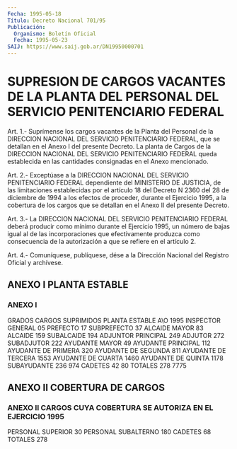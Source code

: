 ```yaml
---
Fecha: 1995-05-18
Título: Decreto Nacional 701/95
Publicación:
  Organismo: Boletín Oficial
  Fecha: 1995-05-23
SAIJ: https://www.saij.gob.ar/DN19950000701
---
```

# SUPRESION DE CARGOS VACANTES DE LA PLANTA DEL PERSONAL DEL SERVICIO PENITENCIARIO FEDERAL

<a id="1"></a>
Art.  1.-  Suprímense  los  cargos  vacantes  de la Planta del Personal  de  la  DIRECCION  NACIONAL  DEL  SERVICIO  PENITENCIARIO FEDERAL,  que  se  detallan en el Anexo I del presente Decreto.  La planta de Cargos de la DIRECCION NACIONAL DEL SERVICIO PENITENCIARIO  FEDERAL    queda    establecida  en  las  cantidades consignadas en el Anexo mencionado.

<a id="2"></a>
Art.  2.-  Exceptúase  a  la  DIRECCION  NACIONAL DEL SERVICIO PENITENCIARIO FEDERAL dependiente del MINISTERIO  DE  JUSTICIA,  de las  limitaciones  establecidas  por  el  artículo 18 del Decreto N 2360  del  28  de  diciembre  de  1994 a los efectos  de  proceder, durante el Ejercicio 1995, a la cobertura  de  los  cargos  que  se detallan en el Anexo II del presente Decreto.

<a id="3"></a>
Art.  3.-  La  DIRECCION  NACIONAL  DEL SERVICIO PENITENCIARIO FEDERAL deberá producir como mínimo durante  el  Ejercicio 1995, un número  de bajas igual al de las incorporaciones que  efectivamente produzca  como  consecuencia de la autorización a que se refiere en el artículo 2.

<a id="4"></a>
Art. 4.- Comuníquese, publíquese, dése a la Dirección Nacional del Registro Oficial y archívese.

## ANEXO I PLANTA ESTABLE

### ANEXO I

<a id="1"></a>
GRADOS              CARGOS SUPRIMIDOS   PLANTA ESTABLE                                         A\O 1995 INSPECTOR GENERAL                          05 PREFECTO                                   17 SUBPREFECTO                                37 ALCAIDE MAYOR                              83 ALCAIDE                                   159 SUBALCAIDE                                194 ADJUNTOR PRINCIPAL                        249 ADJUTOR                                   272 SUBADJUTOR                                222 AYUDANTE MAYOR                             49 AYUDANTE PRINCIPAL                        112 AYUDANTE DE PRIMERA                       320 AYUDANTE DE SEGUNDA                       811 AYUDANTE DE TERCERA                      1553 AYUDANTE DE CUARTA                       1460 AYUDANTE DE QUINTA                       1178 SUBAYUDANTE                 236           974 CADETES                      42            80 TOTALES                       278          7775

## ANEXO II COBERTURA DE CARGOS

### ANEXO II CARGOS CUYA COBERTURA SE AUTORIZA EN EL EJERCICIO 1995

<a id="1"></a>
PERSONAL SUPERIOR                           30 PERSONAL SUBALTERNO                        180 CADETES                                     68 TOTALES                                      278